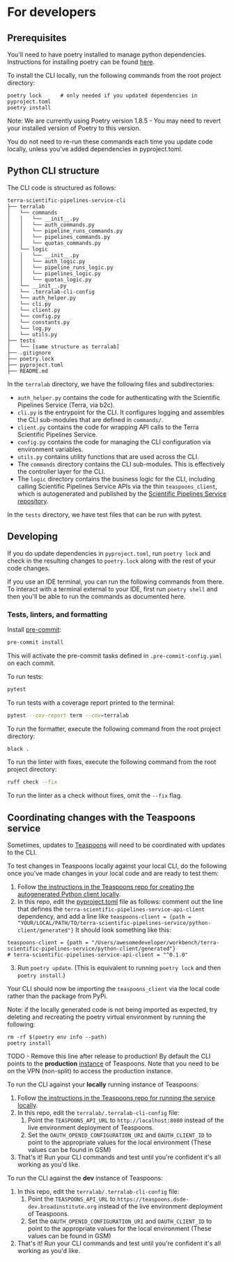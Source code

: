 # For developers

## Prerequisites
You'll need to have poetry installed to manage python dependencies. Instructions for installing poetry can be found [here](https://python-poetry.org/docs/).

To install the CLI locally, run the following commands from the root project directory:
```
poetry lock      # only needed if you updated dependencies in pyproject.toml
poetry install
```
Note: We are currently using Poetry version 1.8.5 - You may need to revert your installed version of Poetry to this version.

You do not need to re-run these commands each time you update code locally, unless you've added dependencies in pyproject.toml.


## Python CLI structure
The CLI code is structured as follows:
```
terra-scientific-pipelines-service-cli
├── terralab
│   └── commands
│   │   └── __init__.py
│   │   └── auth_commands.py
│   │   └── pipeline_runs_commands.py
│   │   └── pipelines_commands.py
│   │   └── quotas_commands.py
│   └── logic
│   │   └── __init__.py
│   │   └── auth_logic.py
│   │   └── pipeline_runs_logic.py
│   │   └── pipelines_logic.py
│   │   └── quotas_logic.py
│   └── __init__.py
│   └── .terralab-cli-config
│   └── auth_helper.py
│   └── cli.py
│   └── client.py
│   └── config.py
│   └── constants.py
│   └── log.py
│   └── utils.py
├── tests
│   └── [same structure as terralab]
├── .gitignore
├── poetry.lock
├── pyproject.toml
├── README.md
```

In the `terralab` directory, we have the following files and subdirectories:
- `auth_helper.py` contains the code for authenticating with the Scientific Pipelines Service (Terra, via b2c).
- `cli.py` is the entrypoint for the CLI. It configures logging and assembles the CLI sub-modules that are defined in `commands/`.
- `client.py` contains the code for wrapping API calls to the Terra Scientific Pipelines Service.
- `config.py` contains the code for managing the CLI configuration via environment variables.
- `utils.py` contains utility functions that are used across the CLI.
- The `commands` directory contains the CLI sub-modules. This is effectively the controller layer for the CLI.
- The `logic` directory contains the business logic for the CLI, including calling Scientific Pipelines Service APIs via the thin `teaspoons_client`, 
which is autogenerated and published by the [Scientific Pipelines Service repository](https://github.com/DataBiosphere/terra-scientific-pipelines-service).

In the `tests` directory, we have test files that can be run with pytest.


## Developing
If you do update dependencies in `pyproject.toml`, run `poetry lock` and check in the resulting changes to `poetry.lock` along with the rest of
your code changes. 

If you use an IDE terminal, you can run the following commands from there. To interact with a 
terminal external to your IDE, first run `poetry shell` and then you'll be able to run the 
commands as documented here.

### Tests, linters, and formatting
Install [pre-commit](https://pre-commit.com/):
```bash
pre-commit install
```
This will activate the pre-commit tasks defined in `.pre-commit-config.yaml` on each commit.

To run tests:
```bash
pytest
```

To run tests with a coverage report printed to the terminal:
```bash
pytest --cov-report term --cov=terralab
```

To run the formatter, execute the following command from the root project directory:
```bash
black .
```

To run the linter with fixes, execute the following command from the root project directory:
```bash
ruff check --fix
```
To run the linter as a check without fixes, omit the `--fix` flag.

## Coordinating changes with the Teaspoons service
Sometimes, updates to [Teaspoons](https://github.com/DataBiosphere/terra-scientific-pipelines-service) will need to be coordinated with updates to the CLI. 

To test changes in Teaspoons locally against your local CLI, do the following once you've made changes in your local code and are ready to test them:

1. Follow [the instructions in the Teaspoons repo for creating the autogenerated Python client locally](https://github.com/DataBiosphere/terra-scientific-pipelines-service/blob/main/README.md#testing-the-cli-locally). 
2. In this repo, edit the [pyproject.toml](pyproject.toml) file as follows: comment out the line that defines the `terra-scientific-pipelines-service-api-client` dependency, and add a line like `teaspoons-client = {path = "YOUR/LOCAL/PATH/TO/terra-scientific-pipelines-service/python-client/generated"}`
 It should look something like this:
 ```
 teaspoons-client = {path = "/Users/awesomedeveloper/workbench/terra-scientific-pipelines-service/python-client/generated"}
# terra-scientific-pipelines-service-api-client = "^0.1.0"
```
3. Run `poetry update`. (This is equivalent to running `poetry lock` and then `poetry install`.)

Your CLI should now be importing the `teaspoons_client` via the local code rather than the package from PyPi.

Note: if the locally generated code is not being imported as expected, try deleting and recreating the poetry virtual environment by running the following:
```
rm -rf $(poetry env info --path)
poetry install
```

TODO - Remove this line after release to production! By default the CLI points to the **production** [instance](https://teaspoons.dsde-prod.broadinstitute.org) of Teaspoons. Note that you need to be on the VPN (non-split) to access the production instance.

To run the CLI against your **locally** running instance of Teaspoons:
1. Follow [the instructions in the Teaspoons repo for running the service locally](https://github.com/DataBiosphere/terra-scientific-pipelines-service/blob/main/README.md#local-development). 
2. In this repo, edit the `terralab/.terralab-cli-config` file:
   1. Point the `TEASPOONS_API_URL` to `http://localhost:8080` instead of the live environment deployment of Teaspoons.
   2. Set the `OAUTH_OPENID_CONFIGURATION_URI` and `OAUTH_CLIENT_ID` to point to the appropriate values for the local environment (These values can be found in GSM) 
3. That's it! Run your CLI commands and test until you're confident it's all working as you'd like.

To run the CLI against the **dev** instance of Teaspoons:
1. In this repo, edit the `terralab/.terralab-cli-config` file:
   1. Point the `TEASPOONS_API_URL` to `https://teaspoons.dsde-dev.broadinstitute.org` instead of the live environment deployment of Teaspoons.
   2. Set the `OAUTH_OPENID_CONFIGURATION_URI` and `OAUTH_CLIENT_ID` to point to the appropriate values for the local environment (These values can be found in GSM)
2. That's it! Run your CLI commands and test until you're confident it's all working as you'd like.
